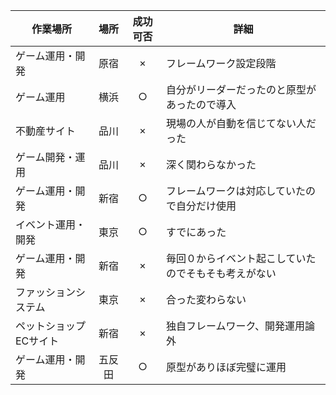 
作業場所|場所|成功可否|詳細
--|:--:|:--:|--
ゲーム運用・開発|原宿|×|フレームワーク設定段階
ゲーム運用|横浜|○|自分がリーダーだったのと原型があったので導入
不動産サイト|品川|×|現場の人が自動を信じてない人だった
ゲーム開発・運用|品川|×|深く関わらなかった
ゲーム運用・開発|新宿|○|フレームワークは対応していたので自分だけ使用
イベント運用・開発|東京|○|すでにあった
ゲーム運用・開発|新宿|×|毎回０からイベント起こしていたのでそもそも考えがない
ファッションシステム|東京|×|合った変わらない
ペットショップECサイト|新宿|×|独自フレームワーク、開発運用論外
ゲーム運用・開発|五反田|○|原型がありほぼ完璧に運用
